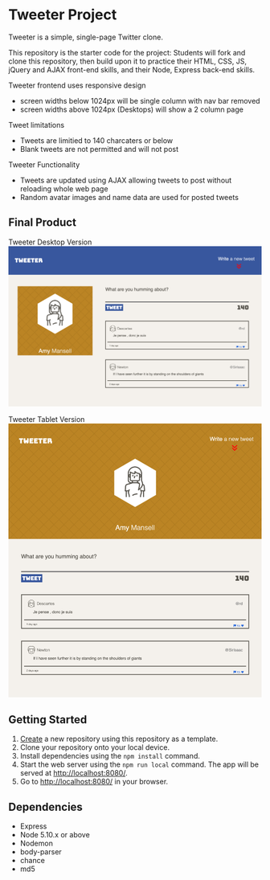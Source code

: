 # Tweeter Project

Tweeter is a simple, single-page Twitter clone.

This repository is the starter code for the project: Students will fork and clone this repository, then build upon it to practice their HTML, CSS, JS, jQuery and AJAX front-end skills, and their Node, Express back-end skills.

Tweeter frontend uses responsive design 
- screen widths below 1024px will be single column with nav bar removed
- screen widths above 1024px (Desktops) will show a 2 column page

Tweet limitations
- Tweets are limitied to 140 charcaters or below
- Blank tweets are not permitted and will not post

Tweeter Functionality
- Tweets are updated using AJAX allowing tweets to post without reloading whole web page
- Random avatar images and name data are used for posted tweets

## Final Product

Tweeter Desktop Version
!["screenshot of Tweeter front page Desktop"](https://github.com/Davichavix/tweeter/blob/main/docs/Tweeter-front-page-desktop-version.png?raw=true)

Tweeter Tablet Version
!["screenshot of Tweeter front page Tablet"](https://github.com/Davichavix/tweeter/blob/main/docs/Tweeter-front-page-tablet-version.png?raw=true)

## Getting Started

1. [Create](https://docs.github.com/en/repositories/creating-and-managing-repositories/creating-a-repository-from-a-template) a new repository using this repository as a template.
2. Clone your repository onto your local device.
3. Install dependencies using the `npm install` command.
3. Start the web server using the `npm run local` command. The app will be served at <http://localhost:8080/>.
4. Go to <http://localhost:8080/> in your browser.

## Dependencies

- Express
- Node 5.10.x or above
- Nodemon
- body-parser
- chance
- md5